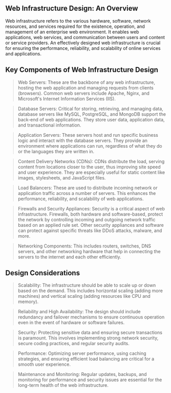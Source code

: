 ## Web Infrastructure Design: An Overview

Web infrastructure refers to the various hardware, software, network resources, and services required for the existence, operation, and management of an enterprise web environment. It enables web applications, web services, and communication between users and content or service providers. An effectively designed web infrastructure is crucial for ensuring the performance, reliability, and scalability of online services and applications.

## Key Components of Web Infrastructure Design

> Web Servers: These are the backbone of any web infrastructure, hosting the web application and managing requests from clients (browsers). Common web servers include Apache, Nginx, and Microsoft's Internet Information Services (IIS).

> Database Servers: Critical for storing, retrieving, and managing data, database servers like MySQL, PostgreSQL, and MongoDB support the back-end of web applications. They store user data, application data, and transactional information.

> Application Servers: These servers host and run specific business logic and interact with the database servers. They provide an environment where applications can run, regardless of what they do or the languages they are written in.

> Content Delivery Networks (CDNs): CDNs distribute the load, serving content from locations closer to the user, thus improving site speed and user experience. They are especially useful for static content like images, stylesheets, and JavaScript files.

> Load Balancers: These are used to distribute incoming network or application traffic across a number of servers. This enhances the performance, reliability, and scalability of web applications.

> Firewalls and Security Appliances: Security is a critical aspect of web infrastructure. Firewalls, both hardware and software-based, protect the network by controlling incoming and outgoing network traffic based on an applied rule set. Other security appliances and software can protect against specific threats like DDoS attacks, malware, and more.

> Networking Components: This includes routers, switches, DNS servers, and other networking hardware that help in connecting the servers to the internet and each other efficiently.

## Design Considerations

> Scalability: The infrastructure should be able to scale up or down based on the demand. This includes horizontal scaling (adding more machines) and vertical scaling (adding resources like CPU and memory).

> Reliability and High Availability: The design should include redundancy and failover mechanisms to ensure continuous operation even in the event of hardware or software failures.

> Security: Protecting sensitive data and ensuring secure transactions is paramount. This involves implementing strong network security, secure coding practices, and regular security audits.

> Performance: Optimizing server performance, using caching strategies, and ensuring efficient load balancing are critical for a smooth user experience.

> Maintenance and Monitoring: Regular updates, backups, and monitoring for performance and security issues are essential for the long-term health of the web infrastructure.
